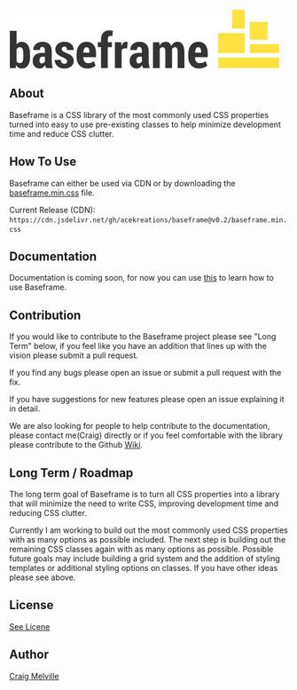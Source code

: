 ![](baseframe-logo.png)

## About

Baseframe is a CSS library of the most commonly used CSS properties turned into easy to use pre-existing classes to help minimize development time and reduce CSS clutter.

## How To Use

Baseframe can either be used via CDN or by downloading the [baseframe.min.css](baseframe.min.css) file.

Current Release (CDN):
`https://cdn.jsdelivr.net/gh/acekreations/baseframe@v0.2/baseframe.min.css`

## Documentation

Documentation is coming soon, for now you can use [this](https://acekreations.github.io/baseframe/) to learn how to use Baseframe.

## Contribution

If you would like to contribute to the Baseframe project please see "Long Term" below, if you feel like you have an addition that lines up with the vision please submit a pull request.

If you find any bugs please open an issue or submit a pull request with the fix.

If you have suggestions for new features please open an issue explaining it in detail.

We are also looking for people to help contribute to the documentation, please contact me(Craig) directly or if you feel comfortable with the library please contribute to the Github [Wiki](https://github.com/acekreations/baseframe/wiki).

## Long Term / Roadmap

The long term goal of Baseframe is to turn all CSS properties into a library that will minimize the need to write CSS, improving development time and reducing CSS clutter.

Currently I am working to build out the most commonly used CSS properties with as many options as possible included. The next step is building out the remaining CSS classes again with as many options as possible. Possible future goals may include building a grid system and the addition of styling templates or additional styling options on classes. If you have other ideas please see above.

## License

[See Licene](LICENSE.txt)

## Author

[Craig Melville](https://www.craigsportfolio.com/)
